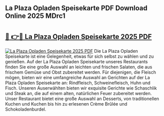 ## La Plaza Opladen Speisekarte PDF Download Online 2025 MDrc1

# <h2><a href="http://gc9mtvi.nevu.top/?p=La+Plaza+Opladen+Speisekarte">🔗 👉🔴 La Plaza Opladen Speisekarte 2025 PDF</a></h2>

[![La Plaza Opladen Speisekarte 2025 PDF](https://i.imgur.com/dBaPXMq.png)](http://gc9mtvi.nevu.top/?p=La+Plaza+Opladen+Speisekarte)
Die La Plaza Opladen Speisekarte ist eine Gelegenheit, etwas für sich selbst zu wählen und zu genießen. Auf der La Plaza Opladen Speisekarte unseres Restaurants finden Sie eine große Auswahl an leichten und frischen Salaten, die aus frischem Gemüse und Obst zubereitet werden. Für diejenigen, die Fleisch mögen, bieten wir eine umfangreiche Auswahl an Gerichten auf der La Plaza Opladen Speisekarte an: Rindfleisch, Schweinefleisch, Huhn und Fisch. Unseren Auserwählten bieten wir exquisite Gerichte wie Schaschlik und Steak an, die auf einem alten, natürlichen Feuer zubereitet werden. Unser Restaurant bietet eine große Auswahl an Desserts, von traditionellen Kuchen und Kuchen bis hin zu erlesenen Crème Brûlée und Schokoladenburdel.
